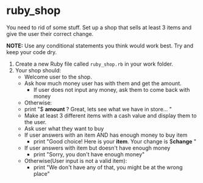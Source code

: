 # ruby_shop

You need to rid of some stuff. Set up a shop that sells at least 3 items and give the user their correct change.

**NOTE:** Use any conditional statements you think would work best. Try and keep your code dry.

1. Create a new Ruby file called `ruby_shop.rb` in your work folder.
2. Your shop should:
   * Welcome user to the shop.
   * Ask how much money user has with them and get the amount.
     * If user does not input any money, ask them to come back with money      
   * Otherwise:
   * print  "$ **amount** ? Great, lets see what we have in store... "
   * Make at least 3 different items with a cash value and display them to the user. 
   * Ask user what they want to buy
   * If user answers with an item AND has enough money to buy item
     * print  "Good choice! Here is your **item**. Your change is $**change** "
   * If user answers with item but doesn't have enough money
      * print "Sorry, you don't have enough money"
   * Otherwise(User input is not a valid item):
     * print  "We don't have any of that, you might be at the wrong place"
